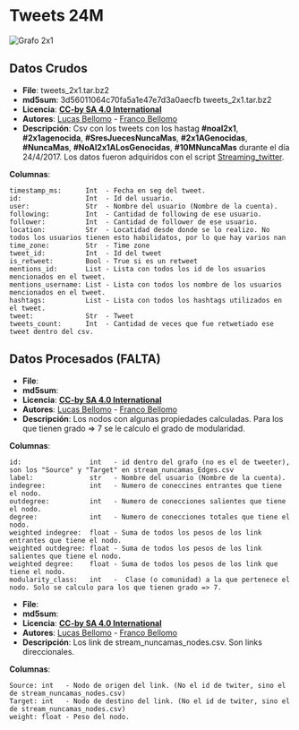 # Tweets 24M

![Grafo 2x1](grafo_2x1_mala_calidad.png?raw=true "Title")

## Datos Crudos

* **File**: tweets_2x1.tar.bz2  
* **md5sum**: 3d56011064c70fa5a1e47e7d3a0aecfb  tweets_2x1.tar.bz2 
* **Licencia**: [**CC-by SA 4.0 International**](https://creativecommons.org/licenses/by/4.0/)
* **Autores**: [Lucas Bellomo][1] - [Franco Bellomo][2]
* **Descripción**: Csv con los tweets con los hastag **#noal2x1**, **#2x1agenocida**, **#SresJuecesNuncaMas**, **#2x1AGenocidas**, **#NuncaMas**, **#NoAl2x1ALosGenocidas**, **#10MNuncaMas** durante el día 24/4/2017.
Los datos fueron adquiridos con el script [Streaming_twitter](https://github.com/OpenDataR4/herramientas/tree/master/Streaming_twitter).


**Columnas**:


    timestamp_ms:      Int  - Fecha en seg del tweet.
    id:                Int  - Id del usuario.
    user:              Str  - Nombre del usuario (Nombre de la cuenta).
    following:         Int  - Cantidad de following de ese usuario.
    follower:          Int  - Cantidad de follower de ese usuario.
    location:          Str  - Locatidad desde donde se lo realizo. No todos los usuarios tienen esto habilidatos, por lo que hay varios nan
    time_zone:         Str  - Time zone
    tweet_id:          Int  - Id del tweet
    is_retweet:        Bool - True si es un retweet
    mentions_id:       List - Lista con todos los id de los usuarios mencionados en el tweet.
    mentions_username: List - Lista con todos los nombre de los usuarios mencionados en el tweet.
    hashtags:          List - Lista con todos los hashtags utilizados en el tweet.
    tweet:             Str  - Tweet
    tweets_count:      Int  - Cantidad de veces que fue retwetiado ese tweet dentro del csv.




## Datos Procesados (FALTA)

* **File**: 
* **md5sum**:
* **Licencia**: [**CC-by SA 4.0 International**](https://creativecommons.org/licenses/by/4.0/)
* **Autores**: [Lucas Bellomo][1] - [Franco Bellomo][2]
* **Descripción**: Los nodos con algunas propiedades calculadas. Para los que tienen grado => 7 se le calculo el grado de modularidad. 

**Columnas**:

    id:                 int   - id dentro del grafo (no es el de tweeter), son los "Source" y "Target" en stream_nuncamas_Edges.csv
    label:              str   - Nombre del usuario (Nombre de la cuenta).
    indegree:           int   - Numero de coneccines entrantes que tiene el nodo. 
    outdegree:          int   - Numero de conecciones salientes que tiene el nodo.
    degree:             int   - Numero de conecciones totales que tiene el nodo.
    weighted indegree:  float - Suma de todos los pesos de los link entrantes que tiene el nodo.
    weighted outdegree: float - Suma de todos los pesos de los link salientes que tiene el nodo.
    weighted degree:    float - Suma de todos los pesos de los link que tiene el nodo.
    modularity_class:   int   -  Clase (o comunidad) a la que pertenece el nodo. Solo se calculo para los que tienen grado => 7. 

* **File**: 
* **md5sum**:  
* **Licencia**: [**CC-by SA 4.0 International**](https://creativecommons.org/licenses/by/4.0/)
* **Autores**: [Lucas Bellomo][1] - [Franco Bellomo][2]
* **Descripción**: Los link de stream_nuncamas_nodes.csv. Son links direccionales. 

**Columnas**:

    Source: int   - Nodo de origen del link. (No el id de twiter, sino el de stream_nuncamas_nodes.csv)
    Target: int   - Nodo de destino del link. (No el id de twiter, sino el de stream_nuncamas_nodes.csv)
    weight: float - Peso del nodo.



[1]: https://twitter.com/ucaomo
[2]: https://twitter.com/fnbellomo

